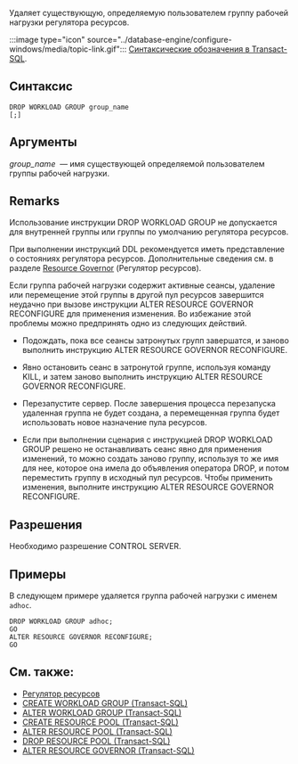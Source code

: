 Удаляет существующую, определяемую пользователем группу рабочей нагрузки регулятора ресурсов.

:::image type="icon" source="../database-engine/configure-windows/media/topic-link.gif"::: [Синтаксические обозначения в Transact-SQL](../t-sql/language-elements/transact-sql-syntax-conventions-transact-sql.md).

## <a name="syntax"></a>Синтаксис

```syntaxsql
DROP WORKLOAD GROUP group_name
[;]
```

## <a name="arguments"></a>Аргументы

*group_name*  — имя существующей определяемой пользователем группы рабочей нагрузки.

## <a name="remarks"></a>Remarks

Использование инструкции DROP WORKLOAD GROUP не допускается для внутренней группы или группы по умолчанию регулятора ресурсов.

При выполнении инструкций DDL рекомендуется иметь представление о состояниях регулятора ресурсов. Дополнительные сведения см. в разделе [Resource Governor](../relational-databases/resource-governor/resource-governor.md) (Регулятор ресурсов).

Если группа рабочей нагрузки содержит активные сеансы, удаление или перемещение этой группы в другой пул ресурсов завершится неудачно при вызове инструкции ALTER RESOURCE GOVERNOR RECONFIGURE для применения изменения. Во избежание этой проблемы можно предпринять одно из следующих действий.

- Подождать, пока все сеансы затронутых групп завершатся, и заново выполнить инструкцию ALTER RESOURCE GOVERNOR RECONFIGURE.

- Явно остановить сеанс в затронутой группе, используя команду KILL, и затем заново выполнить инструкцию ALTER RESOURCE GOVERNOR RECONFIGURE.

- Перезапустите сервер. После завершения процесса перезапуска удаленная группа не будет создана, а перемещенная группа будет использовать новое назначение пула ресурсов.

- Если при выполнении сценария с инструкцией DROP WORKLOAD GROUP решено не останавливать сеанс явно для применения изменений, то можно создать заново группу, используя то же имя для нее, которое она имела до объявления оператора DROP, и потом переместить группу в исходный пул ресурсов. Чтобы применить изменения, выполните инструкцию ALTER RESOURCE GOVERNOR RECONFIGURE.

## <a name="permissions"></a>Разрешения

Необходимо разрешение CONTROL SERVER.

## <a name="examples"></a>Примеры

В следующем примере удаляется группа рабочей нагрузки с именем `adhoc`.

```
DROP WORKLOAD GROUP adhoc;
GO
ALTER RESOURCE GOVERNOR RECONFIGURE;
GO
```

## <a name="see-also"></a>См. также:

- [Регулятор ресурсов](../relational-databases/resource-governor/resource-governor.md)
- [CREATE WORKLOAD GROUP (Transact-SQL)](../t-sql/statements/create-workload-group-transact-sql.md)  
- [ALTER WORKLOAD GROUP (Transact-SQL)](../t-sql/statements/alter-workload-group-transact-sql.md)
- [CREATE RESOURCE POOL (Transact-SQL)](../t-sql/statements/create-resource-pool-transact-sql.md)
- [ALTER RESOURCE POOL (Transact-SQL)](../t-sql/statements/alter-resource-pool-transact-sql.md)
- [DROP RESOURCE POOL (Transact-SQL)](../t-sql/statements/drop-resource-pool-transact-sql.md)
- [ALTER RESOURCE GOVERNOR (Transact-SQL)](../t-sql/statements/alter-resource-governor-transact-sql.md)  